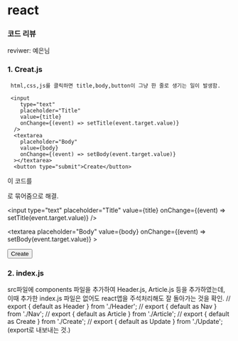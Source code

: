 # react
### 코드 리뷰
reviwer: 예은님

### 1. Creat.js
     html,css,js를 클릭하면 title,body,button이 그냥 한 줄로 생기는 일이 발생함.
     
     <input
        type="text"
        placeholder="Title"
        value={title}
        onChange={(event) => setTitle(event.target.value)}
      />
      <textarea
        placeholder="Body"
        value={body}
        onChange={(event) => setBody(event.target.value)}
      ></textarea>
      <button type="submit">Create</button>
  
  이 코드를 <p>로 묶어줌으로 해결.
       <p><input
        type="text"
        placeholder="Title"
        value={title}
        onChange={(event) => setTitle(event.target.value)}
      />
      </p>
      <p><textarea
        placeholder="Body"
        value={body}
        onChange={(event) => setBody(event.target.value)}
      ></textarea></p>
      <p><button type="submit">Create</button></p>
      
### 2. index.js
src파일에 components 파일을 추가하여 Header.js, Article.js 등을 추가하였는데, 이때 추가한 index.js 파일은 없어도 react앱을 주석처리해도 잘 돌아가는 것을 확인.
// export { default as Header } from './Header';
// export { default as Nav } from './Nav';
// export { default as Article } from './Article';
// export { default as Create } from './Create';
// export { default as Update } from './Update';
(export로 내보내는 것.)



  

